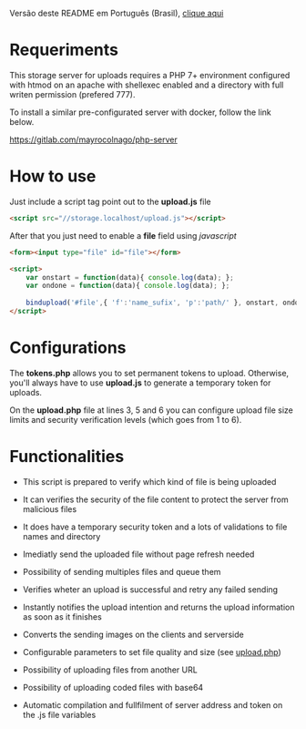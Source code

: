 Versão deste README em Português (Brasil), [clique aqui](README_pt-BR.md)

# Requeriments

This storage server for uploads requires a PHP 7+ environment configured with htmod on an apache with shellexec enabled and a directory with full writen permission (prefered 777).

To install a similar pre-configurated server with docker, follow the link below.

https://gitlab.com/mayrocolnago/php-server


# How to use

Just include a script tag point out to the **upload.js** file

```html
<script src="//storage.localhost/upload.js"></script>
```

After that you just need to enable a **file** field using *javascript*

```html
<form><input type="file" id="file"></form>

<script>
    var onstart = function(data){ console.log(data); };
    var ondone = function(data){ console.log(data); };
  
    bindupload('#file',{ 'f':'name_sufix', 'p':'path/' }, onstart, ondone);
</script>
```


# Configurations

The **tokens.php** allows you to set permanent tokens to upload. Otherwise, you'll always have to use **upload.js** to generate a temporary token for uploads.

On the **upload.php** file at lines 3, 5 and 6 you can configure upload file size limits and security verification levels (which goes from 1 to 6).


# Functionalities

- This script is prepared to verify which kind of file is being uploaded

- It can verifies the security of the file content to protect the server from malicious files

- It does have a temporary security token and a lots of validations to file names and directory

- Imediatly send the uploaded file without page refresh needed

- Possibility of sending multiples files and queue them

- Verifies wheter an upload is successful and retry any failed sending

- Instantly notifies the upload intention and returns the upload information as soon as it finishes

- Converts the sending images on the clients and serverside

- Configurable parameters to set file quality and size (see [upload.php](upload.php))

- Possibility of uploading files from another URL

- Possibility of uploading coded files with base64

- Automatic compilation and fullfilment of server address and token on the .js file variables